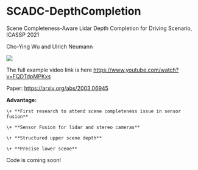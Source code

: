 # SCADC-DepthCompletion
Scene Completeness-Aware Lidar Depth Completion for Driving Scenario, ICASSP 2021

Cho-Ying Wu and Ulrich Neumann

<img src='demo.gif'>

The full example video link is here https://www.youtube.com/watch?v=FQDTdpMPKxs

Paper: https://arxiv.org/abs/2003.06945

**Advantage:**

    \+ **First research to attend scene completeness issue in sensor fusion**

    \+ **Sensor Fusion for lidar and stereo cameras**

    \+ **Structured upper scene depth**

    \+ **Precise lower scene**


Code is coming soon!

